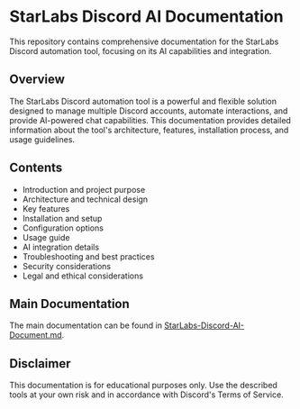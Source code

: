 # StarLabs Discord AI Documentation

This repository contains comprehensive documentation for the StarLabs Discord automation tool, focusing on its AI capabilities and integration.

## Overview

The StarLabs Discord automation tool is a powerful and flexible solution designed to manage multiple Discord accounts, automate interactions, and provide AI-powered chat capabilities. This documentation provides detailed information about the tool's architecture, features, installation process, and usage guidelines.

## Contents

- Introduction and project purpose
- Architecture and technical design
- Key features
- Installation and setup
- Configuration options
- Usage guide
- AI integration details
- Troubleshooting and best practices
- Security considerations
- Legal and ethical considerations

## Main Documentation

The main documentation can be found in [StarLabs-Discord-AI-Document.md](StarLabs-Discord-AI-Document.md).

## Disclaimer

This documentation is for educational purposes only. Use the described tools at your own risk and in accordance with Discord's Terms of Service.
